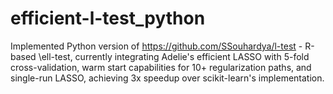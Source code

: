 # efficient-l-test_python
Implemented Python version of https://github.com/SSouhardya/l-test - R-based \ell-test, currently integrating Adelie's efficient LASSO with 5-fold cross-validation, warm start capabilities for 10+ regularization paths, and single-run LASSO, achieving 3x speedup over scikit-learn's implementation.
